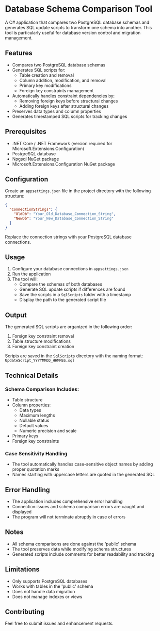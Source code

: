 # Database Schema Comparison Tool

A C# application that compares two PostgreSQL database schemas and generates SQL update scripts to transform one schema into another. This tool is particularly useful for database version control and migration management.

## Features

- Compares two PostgreSQL database schemas
- Generates SQL scripts for:
  - Table creation and removal
  - Column addition, modification, and removal
  - Primary key modifications
  - Foreign key constraints management
- Automatically handles constraint dependencies by:
  - Removing foreign keys before structural changes
  - Adding foreign keys after structural changes
- Preserves data types and column properties
- Generates timestamped SQL scripts for tracking changes

## Prerequisites

- .NET Core / .NET Framework (version required for Microsoft.Extensions.Configuration)
- PostgreSQL database
- Npgsql NuGet package
- Microsoft.Extensions.Configuration NuGet package

## Configuration

Create an `appsettings.json` file in the project directory with the following structure:

```json
{
  "ConnectionStrings": {
    "OldDb": "Your_Old_Database_Connection_String",
    "NewDb": "Your_New_Database_Connection_String"
  }
}
```

Replace the connection strings with your PostgreSQL database connections.

## Usage

1. Configure your database connections in `appsettings.json`
2. Run the application
3. The tool will:
   - Compare the schemas of both databases
   - Generate SQL update scripts if differences are found
   - Save the scripts in a `SqlScripts` folder with a timestamp
   - Display the path to the generated script file

## Output

The generated SQL scripts are organized in the following order:
1. Foreign key constraint removal
2. Table structure modifications
3. Foreign key constraint creation

Scripts are saved in the `SqlScripts` directory with the naming format: `UpdateScript_YYYYMMDD_HHMMSS.sql`

## Technical Details

### Schema Comparison Includes:
- Table structure
- Column properties:
  - Data types
  - Maximum lengths
  - Nullable status
  - Default values
  - Numeric precision and scale
- Primary keys
- Foreign key constraints

### Case Sensitivity Handling
- The tool automatically handles case-sensitive object names by adding proper quotation marks
- Names starting with uppercase letters are quoted in the generated SQL

## Error Handling

- The application includes comprehensive error handling
- Connection issues and schema comparison errors are caught and displayed
- The program will not terminate abruptly in case of errors

## Notes

- All schema comparisons are done against the 'public' schema
- The tool preserves data while modifying schema structures
- Generated scripts include comments for better readability and tracking

## Limitations

- Only supports PostgreSQL databases
- Works with tables in the 'public' schema
- Does not handle data migration
- Does not manage indexes or views

## Contributing

Feel free to submit issues and enhancement requests.
